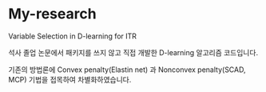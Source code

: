 # My-research
Variable Selection in D-learning for ITR

석사 졸업 논문에서 패키지를 쓰지 않고 직접 개발한 D-learning 알고리즘 코드입니다.

기존의 방법론에 Convex penalty(Elastin net) 과 Nonconvex penalty(SCAD, MCP) 기법을 접목하여 차별화하였습니다.


